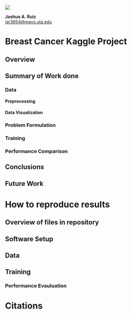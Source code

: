 ![](https://github.com/UTA-DataScience/ProjectTempate/blob/main/UTA-DataScience-Logo.png)

**Joshua A. Ruiz**  
jar3654@mavs.uta.edu  

# Breast Cancer Kaggle Project

## Overview

## Summary of Work done
### Data
#### Preprocessing
#### Data Visualization
### Problem Formulation
### Training
### Performance Comparison

## Conclusions

## Future Work

# How to reproduce results

## Overview of files in repository

## Software Setup

## Data

## Training

### Performance Evauluation

# Citations
